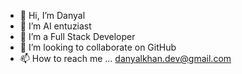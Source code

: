 - 👋 Hi, I’m Danyal
- 👀 I’m AI entuziast
- 🌱 I’m a Full Stack Developer
- 💞️ I’m looking to collaborate on GitHub
- 📫 How to reach me ... danyalkhan.dev@gmail.com

<!---
Danny-who/Danny-who is a ✨ special ✨ repository because its `README.md` (this file) appears on your GitHub profile.
You can click the Preview link to take a look at your changes.
--->
